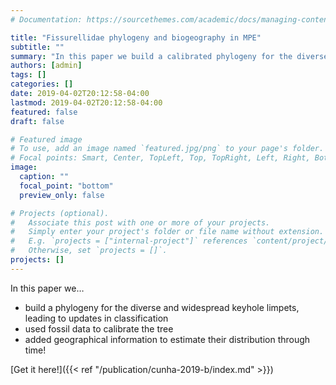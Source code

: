 ```yaml
---
# Documentation: https://sourcethemes.com/academic/docs/managing-content/

title: "Fissurellidae phylogeny and biogeography in MPE"
subtitle: ""
summary: "In this paper we build a calibrated phylogeny for the diverse and widespread keyhole limpets, and used geographical information to estimate their distribution through time."
authors: [admin]
tags: []
categories: []
date: 2019-04-02T20:12:58-04:00
lastmod: 2019-04-02T20:12:58-04:00
featured: false
draft: false

# Featured image
# To use, add an image named `featured.jpg/png` to your page's folder.
# Focal points: Smart, Center, TopLeft, Top, TopRight, Left, Right, BottomLeft, Bottom, BottomRight.
image:
  caption: ""
  focal_point: "bottom"
  preview_only: false

# Projects (optional).
#   Associate this post with one or more of your projects.
#   Simply enter your project's folder or file name without extension.
#   E.g. `projects = ["internal-project"]` references `content/project/deep-learning/index.md`.
#   Otherwise, set `projects = []`.
projects: []
---
```


In this paper we…

- build a phylogeny for the diverse and widespread keyhole limpets, leading to updates in classification
- used fossil data to calibrate the tree
- added geographical information to estimate their distribution through time!

[Get it here!]({{< ref "/publication/cunha-2019-b/index.md" >}})
